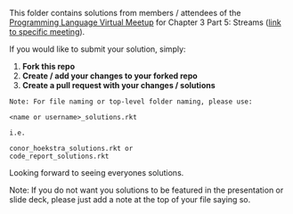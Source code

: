 This folder contains solutions from members / attendees of the [Programming Language Virtual Meetup](https://www.meetup.com/Programming-Languages-Toronto-Meetup/) for Chapter 3 Part 5: Streams ([link to specific meeting](https://www.meetup.com/Programming-Languages-Toronto-Meetup/events/272656624/)).

If you would like to submit your solution, simply:

1. **Fork this repo**
2. **Create / add your changes to your forked repo**
3. **Create a pull request with your changes / solutions**

```
Note: For file naming or top-level folder naming, please use:

<name or username>_solutions.rkt

i.e.

conor_hoekstra_solutions.rkt or
code_report_solutions.rkt
```

Looking forward to seeing everyones solutions.

Note: If you do not want you solutions to be featured in the presentation or slide deck, please just add a note at the top of your file saying so.
